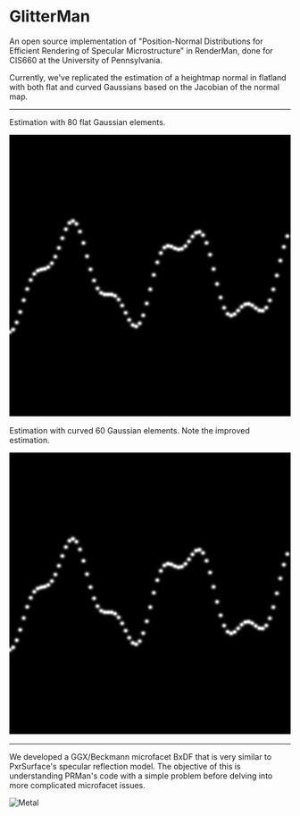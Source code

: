# GlitterMan

An open source implementation of "Position-Normal Distributions for Efficient Rendering of Specular Microstructure" in RenderMan, done for CIS660 at the University of Pennsylvania.

Currently, we've replicated the estimation of a heightmap normal in flatland with both flat and curved Gaussians based on the Jacobian of the normal map.

--------------
Estimation with 80 flat Gaussian elements.

![NDF](ndf/ndf/ndf/output/flatland_flat_elements.png)


Estimation with curved 60 Gaussian elements. Note the improved estimation.

![NDF](ndf/ndf/ndf/output/flatland_flat_elements.png)

--------------
We developed a GGX/Beckmann microfacet BxDF that is very similar to PxrSurface's specular reflection model. The objective of this is understanding PRMan's code with a simple problem before delving into more complicated microfacet issues.

![Metal](maya/images/Microfacet_Comparison.png)



